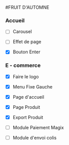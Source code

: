 #FRUIT D'AUTOMNE

### Accueil 

  - [ ] Carousel
  - [ ] Effet de page
  - [X] Bouton Enter


### E - commerce

  - [X] Faire le logo
  - [X] Menu Fixe Gauche
  - [X] Page d'accueil
  - [X] Page Produit


- [X] Export Produit
- [ ] Module Paiement Magix
- [ ] Module d'envoi colis
